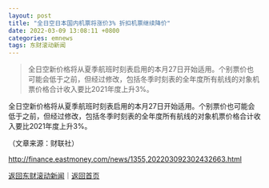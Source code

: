 ```yaml
---
layout: post
title: "全日空日本国内机票将涨价3% 折扣机票继续降价"
date: 2022-03-09 13:08:11 +0800
categories: emnews
tags: 东财滚动新闻
---
```

> 全日空新价格将从夏季航班时刻表启用的本月27日开始适用。个别票价也可能会低于之前，但经过修改，包括冬季时刻表的全年度所有航线的对象机票价格合计收入要比2021年度上升3%。

<p>全日空新价格将从夏季航班时刻表启用的本月27日开始适用。个别票价也可能会低于之前，但经过修改，包括冬季时刻表的全年度所有航线的对象机票价格合计收入要比2021年度上升3%。</p><p class="em_media">（文章来源：财联社）</p>

<http://finance.eastmoney.com/news/1355,202203092302432663.html>

[返回东财滚动新闻](//finews.withounder.com/emnews/)｜[返回首页](//finews.withounder.com/)